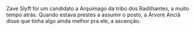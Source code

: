 Zave Slyff foi um candidato a Arquimago da tribo dos Radilhantes, a muito tempo atrás. Quando estava prestes a assumir o posto, a Árvore Anciã disse que tinha algo ainda melhor pra ele, a ascenção.
